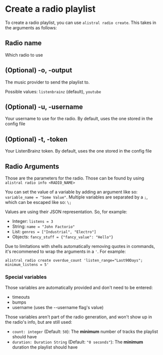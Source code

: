# Create a radio playlist

To create a radio playlist, you can use `alistral radio create`. This takes in the arguments as follows:

## Radio name

Which radio to use

## (Optional) -o, -output

The music provider to send the playlist to.

Possible values: `listenbrainz` (default), `youtube`

## (Optional) -u, -username

Your username to use for the radio. By default, uses the one stored in the config file

## (Optional) -t, -token

Your ListenBrainz token. By default, uses the one stored in the config file

## Radio Arguments

Those are the parameters for the radio. Those can be found by using `alistral radio info <RADIO_NAME>`

You can set the value of a variable by adding an argument like so: `variable_name = "Some Value"`. Multiple variables are separated by a `;`, which can be escaped like so: `\;`

Values are using their JSON representation. So, for example:
- Integer: `listens = 3`
- String: `name = "John Factorio"`
- List: `genres = ["Industrial", "Electro"]`
- Objects: `fancy_stuff = {"fancy_value": "Hello"}`

Due to limitations with shells automatically removing quotes in commands, it's recommened to wrap the arguments in a `'`. For example:

`alistral radio create overdue_count 'listen_range="Last90Days"; minimum_listens = 5'`

### Special variables

Those variables are automatically provided and don't need to be entered:
- timeouts
- bumps
- username (uses the --username flag's value)

Those variables aren't part of the radio generation, and won't show up in the radio's info, but are still used:
- `count: integer` (Default: `50`): The **minimum** number of tracks the playlist should have
- `duration: Duration String` (Default: `"0 seconds"`): The **minimum** duration the playlist should have
